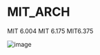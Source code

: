 # MIT_ARCH
MIT 6.004  MIT 6.175  MIT6.375

![image](https://github.com/Randolph7/MIT_ARCH/assets/100344387/dd852eeb-5b55-44f7-91e6-c872798cd83b)
